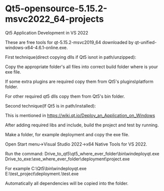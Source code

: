 # Qt5-opensource-5.15.2-msvc2022_64-projects
Qt5 Application Development in VS 2022


These are free tools for qt-5.15.2-msvc2019_64 downloaded by qt-unified-windows-x64-4.6.1-online.exe.




First technique(direct copying dlls if Qt5 isnot in path/unzipped):

Copy the appropriate folder's all files into correct build folder where is your exe file.

If some extra plugins are required copy them from Qt5's plugins\platform folder.

For other required qt5 dlls copy them from Qt5's bin folder.




Second technique(If Qt5 is in path/installed):

This is mentioned in https://wiki.qt.io/Deploy_an_Application_on_Windows

After adding required libs and include, build the project and test by running.

Make a folder, for example deployment and copy the exe file.

Open Start menu->Visual Studio 2022->x64 Native Tools for VS 2022.

Run the command: Drive_to_qt5\qt5_where_ever_folder\bin\windeployqt.exe  Drive_to_exe:\exe_where_ever_folder\deployment\project.exe

For example C:\Qt5\bin\windeployqt.exe E:\test_project\deployment.\test.exe

Automatically all dependencies will be copied into the folder.
